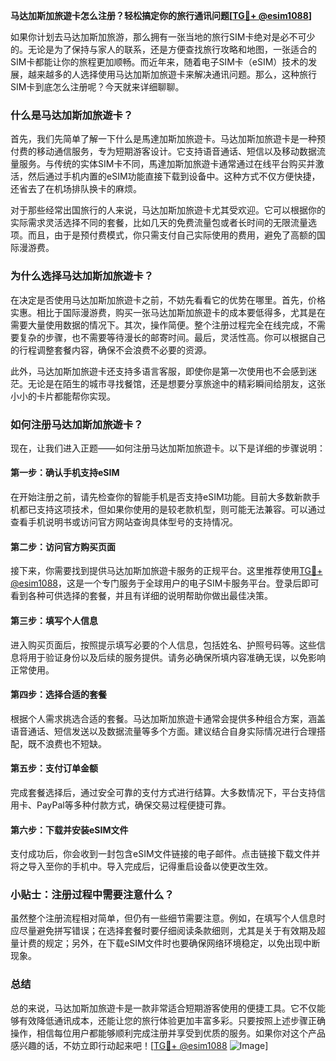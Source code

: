**马达加斯加旅遊卡怎么注册？轻松搞定你的旅行通讯问题[[TG💪+ @esim1088](https://t.me/s/esim1088)]**

如果你计划去马达加斯加旅游，那么拥有一张当地的旅行SIM卡绝对是必不可少的。无论是为了保持与家人的联系，还是方便查找旅行攻略和地图，一张适合的SIM卡都能让你的旅程更加顺畅。而近年来，随着电子SIM卡（eSIM）技术的发展，越来越多的人选择使用马达加斯加旅遊卡来解决通讯问题。那么，这种旅行SIM卡到底怎么注册呢？今天就来详细聊聊。

### 什么是马达加斯加旅遊卡？

首先，我们先简单了解一下什么是馬達加斯加旅遊卡。马达加斯加旅遊卡是一种预付费的移动通信服务，专为短期游客设计。它支持语音通话、短信以及移动数据流量服务。与传统的实体SIM卡不同，馬達加斯加旅遊卡通常通过在线平台购买并激活，然后通过手机内置的eSIM功能直接下载到设备中。这种方式不仅方便快捷，还省去了在机场排队换卡的麻烦。

对于那些经常出国旅行的人来说，马达加斯加旅遊卡尤其受欢迎。它可以根据你的实际需求灵活选择不同的套餐，比如几天的免费流量包或者长时间的无限流量选项。而且，由于是预付费模式，你只需支付自己实际使用的费用，避免了高额的国际漫游费。

### 为什么选择马达加斯加旅遊卡？

在决定是否使用马达加斯加旅遊卡之前，不妨先看看它的优势在哪里。首先，价格实惠。相比于国际漫游费，购买一张马达加斯加旅遊卡的成本要低得多，尤其是在需要大量使用数据的情况下。其次，操作简便。整个注册过程完全在线完成，不需要复杂的步骤，也不需要等待漫长的邮寄时间。最后，灵活性高。你可以根据自己的行程调整套餐内容，确保不会浪费不必要的资源。

此外，马达加斯加旅遊卡还支持多语言客服，即使你是第一次使用也不会感到迷茫。无论是在陌生的城市寻找餐馆，还是想要分享旅途中的精彩瞬间给朋友，这张小小的卡片都能帮你实现。

### 如何注册马达加斯加旅遊卡？

现在，让我们进入正题——如何注册马达加斯加旅遊卡。以下是详细的步骤说明：

#### 第一步：确认手机支持eSIM

在开始注册之前，请先检查你的智能手机是否支持eSIM功能。目前大多数新款手机都已支持这项技术，但如果你使用的是较老款机型，则可能无法兼容。可以通过查看手机说明书或访问官方网站查询具体型号的支持情况。

#### 第二步：访问官方购买页面

接下来，你需要找到提供马达加斯加旅遊卡服务的正规平台。这里推荐使用[TG💪+ @esim1088](https://t.me/s/esim1088)，这是一个专门服务于全球用户的电子SIM卡服务平台。登录后即可看到各种可供选择的套餐，并且有详细的说明帮助你做出最佳决策。

#### 第三步：填写个人信息

进入购买页面后，按照提示填写必要的个人信息，包括姓名、护照号码等。这些信息将用于验证身份以及后续的服务提供。请务必确保所填内容准确无误，以免影响正常使用。

#### 第四步：选择合适的套餐

根据个人需求挑选合适的套餐。马达加斯加旅遊卡通常会提供多种组合方案，涵盖语音通话、短信发送以及数据流量等多个方面。建议结合自身实际情况进行合理搭配，既不浪费也不短缺。

#### 第五步：支付订单金额

完成套餐选择后，通过安全可靠的支付方式进行结算。大多数情况下，平台支持信用卡、PayPal等多种付款方式，确保交易过程便捷可靠。

#### 第六步：下载并安装eSIM文件

支付成功后，你会收到一封包含eSIM文件链接的电子邮件。点击链接下载文件并将之导入至你的手机中。导入完成后，记得重启设备以使更改生效。

### 小贴士：注册过程中需要注意什么？

虽然整个注册流程相对简单，但仍有一些细节需要注意。例如，在填写个人信息时应尽量避免拼写错误；在选择套餐时要仔细阅读条款细则，尤其是关于有效期及超量计费的规定；另外，在下载eSIM文件时也要确保网络环境稳定，以免出现中断现象。

### 总结

总的来说，马达加斯加旅遊卡是一款非常适合短期游客使用的便捷工具。它不仅能够有效降低通讯成本，还能让您的旅行体验更加丰富多彩。只要按照上述步骤正确操作，相信每位用户都能够顺利完成注册并享受到优质的服务。如果你对这个产品感兴趣的话，不妨立即行动起来吧！[[TG💪+ @esim1088](https://t.me/s/esim1088) ![Image](https://i.postimg.cc/4NQfJmqS/Snipaste-2025-05-13-00-14-12.png)]